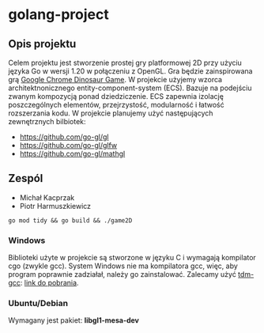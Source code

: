 # golang-project

## Opis projektu

Celem projektu jest stworzenie prostej gry platformowej 2D przy użyciu języka Go w wersji 1.20 w połączeniu z OpenGL. Gra będzie zainspirowana grą [Google Chrome Dinosaur Game](https://chrome://dino/). W projekcie użyjemy wzorca architektnonicznego entity-component-system (ECS). Bazuje na podejściu zwanym kompozycją ponad dziedziczenie. ECS zapewnia izolację poszczególnych elementów, przejrzystość, modularność i łatwość rozszerzania kodu. W projekcie planujemy użyć następujących zewnętrznych bilbiotek:
- https://github.com/go-gl/gl
- https://github.com/go-gl/glfw
- https://github.com/go-gl/mathgl
 
 ## Zespól

- Michał Kacprzak
- Piotr Harmuszkiewicz

```shell
go mod tidy && go build && ./game2D
```
 ### Windows
 Biblioteki użyte w projekcie są stworzone w języku C i wymagają kompilator cgo (zwykle gcc). System Windows nie ma kompilatora gcc, więc, aby program poprawnie zadziałał, należy go zainstalować. Zalecamy użyć [tdm-gcc](https://jmeubank.github.io/tdm-gcc/): [link do pobrania](https://github.com/jmeubank/tdm-gcc/releases/download/v10.3.0-tdm64-2/tdm64-gcc-10.3.0-2.exe).
 ### Ubuntu/Debian
 Wymagany jest pakiet: **libgl1-mesa-dev**
